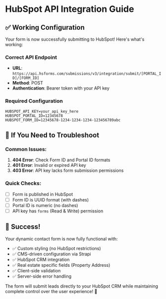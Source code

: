 # HubSpot API Integration Guide

## ✅ **Working Configuration**

Your form is now successfully submitting to HubSpot! Here's what's working:

### **Correct API Endpoint**
- **URL**: `https://api.hsforms.com/submissions/v3/integration/submit/[PORTAL_ID]/[FORM_ID]`
- **Method**: POST
- **Authentication**: Bearer token with your API key

### **Required Configuration**
```env
HUBSPOT_API_KEY=your_api_key_here
HUBSPOT_PORTAL_ID=12345678
HUBSPOT_FORM_ID=12345678-1234-1234-1234-123456789abc
```

## 🔧 **If You Need to Troubleshoot**

### Common Issues:
1. **404 Error**: Check Form ID and Portal ID formats
2. **401 Error**: Invalid or expired API key
3. **403 Error**: API key lacks form submission permissions

### Quick Checks:
- [ ] Form is published in HubSpot
- [ ] Form ID is UUID format (with dashes)
- [ ] Portal ID is numeric (no dashes)
- [ ] API key has `forms` (Read & Write) permission

## 🎉 **Success!**

Your dynamic contact form is now fully functional with:
- ✅ Custom styling (no HubSpot restrictions)
- ✅ CMS-driven configuration via Strapi
- ✅ HubSpot CRM integration
- ✅ Real estate specific fields (Property Address)
- ✅ Client-side validation
- ✅ Server-side error handling

The form will submit leads directly to your HubSpot CRM while maintaining complete control over the user experience! 🚀 